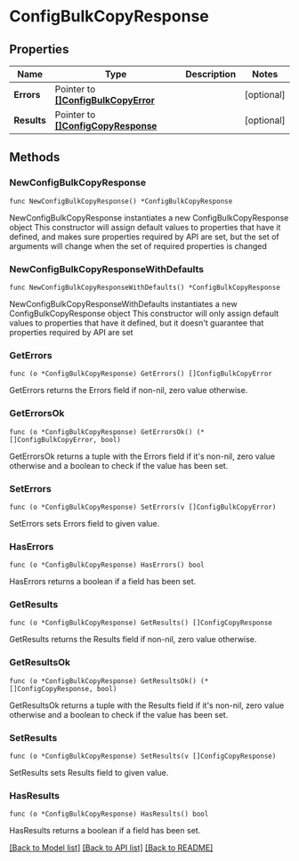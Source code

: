 # ConfigBulkCopyResponse

## Properties

Name | Type | Description | Notes
------------ | ------------- | ------------- | -------------
**Errors** | Pointer to [**[]ConfigBulkCopyError**](ConfigBulkCopyError.md) |  | [optional] 
**Results** | Pointer to [**[]ConfigCopyResponse**](ConfigCopyResponse.md) |  | [optional] 

## Methods

### NewConfigBulkCopyResponse

`func NewConfigBulkCopyResponse() *ConfigBulkCopyResponse`

NewConfigBulkCopyResponse instantiates a new ConfigBulkCopyResponse object
This constructor will assign default values to properties that have it defined,
and makes sure properties required by API are set, but the set of arguments
will change when the set of required properties is changed

### NewConfigBulkCopyResponseWithDefaults

`func NewConfigBulkCopyResponseWithDefaults() *ConfigBulkCopyResponse`

NewConfigBulkCopyResponseWithDefaults instantiates a new ConfigBulkCopyResponse object
This constructor will only assign default values to properties that have it defined,
but it doesn't guarantee that properties required by API are set

### GetErrors

`func (o *ConfigBulkCopyResponse) GetErrors() []ConfigBulkCopyError`

GetErrors returns the Errors field if non-nil, zero value otherwise.

### GetErrorsOk

`func (o *ConfigBulkCopyResponse) GetErrorsOk() (*[]ConfigBulkCopyError, bool)`

GetErrorsOk returns a tuple with the Errors field if it's non-nil, zero value otherwise
and a boolean to check if the value has been set.

### SetErrors

`func (o *ConfigBulkCopyResponse) SetErrors(v []ConfigBulkCopyError)`

SetErrors sets Errors field to given value.

### HasErrors

`func (o *ConfigBulkCopyResponse) HasErrors() bool`

HasErrors returns a boolean if a field has been set.

### GetResults

`func (o *ConfigBulkCopyResponse) GetResults() []ConfigCopyResponse`

GetResults returns the Results field if non-nil, zero value otherwise.

### GetResultsOk

`func (o *ConfigBulkCopyResponse) GetResultsOk() (*[]ConfigCopyResponse, bool)`

GetResultsOk returns a tuple with the Results field if it's non-nil, zero value otherwise
and a boolean to check if the value has been set.

### SetResults

`func (o *ConfigBulkCopyResponse) SetResults(v []ConfigCopyResponse)`

SetResults sets Results field to given value.

### HasResults

`func (o *ConfigBulkCopyResponse) HasResults() bool`

HasResults returns a boolean if a field has been set.


[[Back to Model list]](../README.md#documentation-for-models) [[Back to API list]](../README.md#documentation-for-api-endpoints) [[Back to README]](../README.md)


